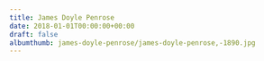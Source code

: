 ```yaml
---
title: James Doyle Penrose
date: 2018-01-01T00:00:00+00:00
draft: false
albumthumb: james-doyle-penrose/james-doyle-penrose,-1890.jpg
---
```


